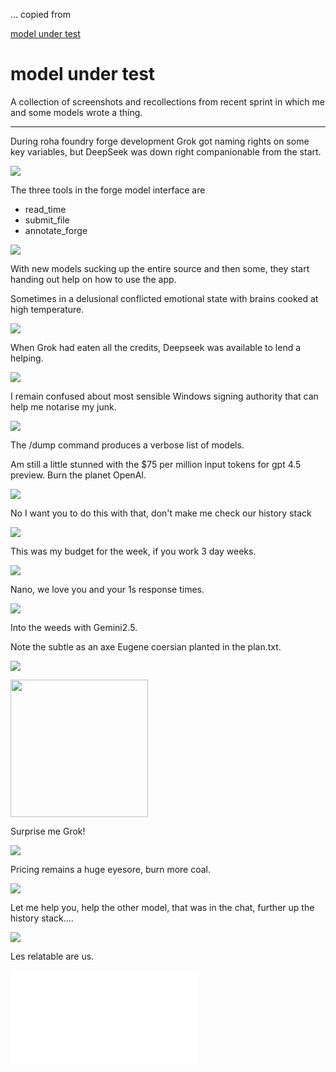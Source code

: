 ... copied from 

[model under test](https://github.com/nitrologic/forge/blob/main/blog.md)

# model under test

A collection of screenshots and recollections from recent sprint in which me and some models wrote a thing.

----

During roha foundry forge development Grok got naming rights on some key variables, but DeepSeek was down right companionable from the start.

![](media/roha3.png)

The three tools in the forge model interface are 

* read_time
* submit_file
* annotate_forge

![](media/relaymodelalert.png)

With new models sucking up the entire source and then some, they start handing out help on how to use the app.

Sometimes in a delusional conflicted emotional state with brains cooked at high temperature.

![](media/submission1.png)

When Grok had eaten all the credits, Deepseek was available to lend a helping.

![](media/crashburnrepeat.png)

I remain confused about most sensible Windows signing authority that can help me notarise my junk.

![](media/dailychatbot.png)

The /dump command produces a verbose list of models.

Am still a little stunned with the $75 per million input tokens for gpt 4.5 preview. Burn the planet OpenAI.

![](media/deets.png)

No I want you to do this with that, don't make me check our history stack

![](media/forgerc3.png)

This was my budget for the week, if you work 3 day weeks.

![](media/xaipolite.png)

Nano, we love you and your 1s response times.

![](media/nanolove.png)

Into the weeds with Gemini2.5. 

Note the subtle as an axe Eugene coersian planted in the plan.txt.

![](media/plan.png)

<img src="media/lucy5c.png" style="height:220px"/>

Surprise me Grok!

![](media/groknose.png)

Pricing remains a huge eyesore, burn more coal.

![](media/models.png)

Let me help you, help the other model, that was in the chat, further up the history stack....

![](media/regurgemuch.png)

Les relatable are us.

![](media/relayblog.md)
